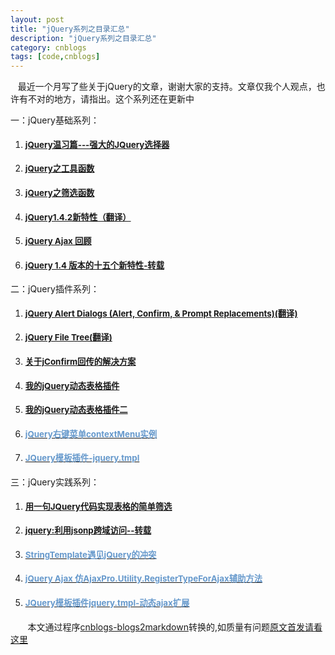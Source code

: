 ```yaml
---
layout: post
title: "jQuery系列之目录汇总"
description: "jQuery系列之目录汇总"
category: cnblogs
tags: [code,cnblogs]
---
```

&nbsp;&nbsp; 最近一个月写了些关于jQuery的文章，谢谢大家的支持。文章仅我个人观点，也许有不对的地方，请指出。这个系列还在更新中

一：jQuery基础系列：&nbsp;

1.  #### [<span style="font-size: 10pt;">jQuery温习篇---强大的JQuery选择器</span>](http://www.cnblogs.com/whitewolf/archive/2010/04/23/1717994.html)

2.  #### [<span style="font-size: 10pt;">jQuery之工具函数</span>](http://www.cnblogs.com/whitewolf/archive/2010/04/29/1723579.html)

3.  #### [<span style="font-size: 10pt;">jQuery之筛选函数</span>](http://www.cnblogs.com/whitewolf/archive/2010/05/01/1725700.html)

4.  #### [<span style="font-size: 10pt;">jQuery1.4.2新特性（翻译）</span>](http://www.cnblogs.com/whitewolf/archive/2010/04/23/1718526.html)

5.  #### [<span style="font-size: 10pt;">jQuery Ajax 回顾</span>](http://www.cnblogs.com/whitewolf/archive/2010/05/13/1734152.html)

6.  #### [<span style="font-size: 10pt;">jQuery 1.4 版本的十五个新特性-转载</span>](http://www.cnblogs.com/whitewolf/archive/2010/07/27/1786188.html)

二：jQuery插件系列：

1.  #### [<span style="font-size: 10pt;">jQuery Alert Dialogs (Alert, Confirm, &amp; Prompt Replacements)(翻译)</span>](http://www.cnblogs.com/whitewolf/archive/2010/05/09/1731120.html)

2.  #### [<span style="font-size: 10pt;">jQuery File </span><span style="font-size: 10pt;">Tree(翻译)</span>](http://www.cnblogs.com/whitewolf/archive/2010/05/11/1733069.html)

3.  #### [<span style="font-size: 10pt;">关于jConfirm回传的解决方案</span>](http://www.cnblogs.com/whitewolf/archive/2010/06/09/1754727.html)

4.  #### [<span style="font-size: 10pt;">我的jQuery动态表格插件</span>](http://www.cnblogs.com/whitewolf/archive/2011/03/25/1994481.html)

5.  #### [<span style="font-size: 10pt;">我的jQuery动态表格插件二</span>](http://www.cnblogs.com/whitewolf/archive/2011/04/13/2014621.html)
6.  #### [<font color="#6699cc"><span style="font-size: 10pt;">jQuery右键菜单contextMenu实例</span></font>](http://www.cnblogs.com/whitewolf/archive/2011/09/28/2194795.html)

7.  #### [<font color="#6699cc"><span style="font-size: 10pt;">JQuery模板插件-jquery.tmpl</span></font>](http://www.cnblogs.com/whitewolf/archive/2011/10/09/2204185.html)

三：jQuery实践系列：

1.  #### [<span style="font-size: 10pt;">用一句JQuery代码实现表格的简单筛选</span>](http://www.cnblogs.com/whitewolf/archive/2010/07/26/1784971.html)

2.  #### [<span style="font-size: 10pt;">jquery:利用jsonp跨域访问--转载</span>](http://www.cnblogs.com/whitewolf/archive/2010/07/27/1786168.html)
3.  #### [<font color="#6699cc"><span style="font-size: 10pt;">StringTemplate遇见jQuery的冲突</span></font>](http://www.cnblogs.com/whitewolf/archive/2011/09/21/2184488.html)
4.  #### [<font color="#6699cc"><span style="font-size: 10pt;">jQuery Ajax 仿AjaxPro.Utility.RegisterTypeForAjax辅助方法</span></font>](http://www.cnblogs.com/whitewolf/archive/2011/09/26/2192253.html)

5.  #### [<font color="#6699cc"><span style="font-size: 10pt;">JQuery模板插件jquery.tmpl-动态ajax扩展</span></font>](http://www.cnblogs.com/whitewolf/archive/2011/11/09/2243571.html)

&nbsp;&nbsp;&nbsp;&nbsp;&nbsp;&nbsp;&nbsp;本文通过程序[cnblogs-blogs2markdown](https://github.com/greengerong/cnblogs-blogs2markdown "cnblogs-blogs2markdown")转换的,如质量有问题[原文首发请看这里](http://www.cnblogs.com/whitewolf/archive/2010/06/09/1754988.html "原文首发")